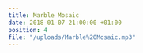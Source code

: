 ```yaml
---
title: Marble Mosaic
date: 2018-01-07 21:00:00 +01:00
position: 4
file: "/uploads/Marble%20Mosaic.mp3"
---
```


